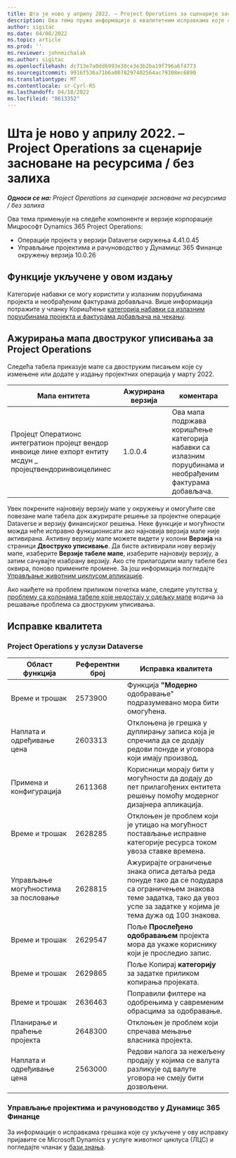 ```yaml
---
title: Шта је ново у априлу 2022. – Project Operations за сценарије засноване на ресурсима / без залиха
description: Ова тема пружа информације о квалитетним исправкама које су доступне у издању корпорације Мицрософт у априлу Dynamics 365 Project Operations 2022.
author: sigitac
ms.date: 04/08/2022
ms.topic: article
ms.prod: ''
ms.reviewer: johnmichalak
ms.author: sigitac
ms.openlocfilehash: dc713e7a0dd6993e38ce3e3b2ba19f796a6f4773
ms.sourcegitcommit: 9916f536a71b6a0078297402564ac79308ec6890
ms.translationtype: MT
ms.contentlocale: sr-Cyrl-RS
ms.lasthandoff: 04/18/2022
ms.locfileid: "8613352"
---
```

# <a name="whats-new-april-2022---project-operations-for-resourcenon-stocked-based-scenarios"></a>Шта је ново у априлу 2022. – Project Operations за сценарије засноване на ресурсима / без залиха

_**Односи се на:** Project Operations за сценарије засноване на ресурсима / без залиха_

Ова тема примењује на следеће компоненте и верзије корпорације Мицрософт Dynamics 365 Project Operations:

- Операције пројекта у верзији Dataverse окружења 4.41.0.45
- Управљање пројектима и рачуноводство у Дyнамицс 365 Финанце окружењу верзија 10.0.26

## <a name="features-included-in-this-release"></a>Функције укључене у овом издању

Категорије набавки се могу користити у излазним поруџбинама пројекта и необрађеним фактурама добављача. Више информација потражите у чланку Коришћење [категорија набавки са излазним поруџбинама пројекта и фактурама добављача на чекању](configure-procurement-categories.md).

## <a name="project-operations-dual-write-maps-updates"></a>Ажурирања мапа двоструког уписивања за Project Operations

Следећа табела приказује мапе са двоструким писањем које су измењене или додате у издању пројектних операција у марту 2022.

| Мапа ентитета | Ажурирана верзија | коментара |
| -------------- | ------------------- | ------------|
| Пројецт Оператионс интегратион пројецт вендор инвоице лине еxпорт ентитy мсдyн \_ пројецтвендоринвоицелинес | 1.0.0.4 | Ова мапа подржава коришћење категорија набавки са излазним поруџбинама и необрађеним фактурама добављача. |

Увек покрените најновију верзију мапе у окружењу и омогућите све повезане мапе табела док ажурирате решење за пројектне операције Dataverse и верзију финансијског решења. Неке функције и могућности можда неће исправно функционисати ако најновија верзија мапе није активирана. Активну верзију мапе можете видети у колони **Верзија** на страници **Двоструко уписивање**. Да бисте активирали нову верзију мапе, изаберите **Верзије табеле мапе**, изаберите најновију верзију, а затим сачувајте изабрану верзију. Ако сте прилагодили мапу табеле без оквира, поново примените промене. За још информација погледајте [Управљање животним циклусом апликације](/dynamics365/fin-ops-core/dev-itpro/data-entities/dual-write/app-lifecycle-management).

Ако наиђете на проблем приликом почетка мапе, следите упутства [у проблему са колонама табеле које недостају у одељку мапе](/dynamics365/fin-ops-core/dev-itpro/data-entities/dual-write/dual-write-troubleshooting-finops-upgrades#missing-table-columns-issue-on-maps) водича за решавање проблема са двоструким уписивања.

## <a name="quality-updates"></a>Исправке квалитета

### <a name="project-operations-on-dataverse"></a>Project Operations у услузи Dataverse

| Област функција | Референтни број | Исправка квалитета |
| ------------ | ---------------- | -------------- |
| Време и трошак | 2573900 | Функција **"Модерно** одобравање" подразумевано мора бити омогућена. |
| Наплата и одређивање цена | 2603313 | Отклоњена је грешка у дуплирању записа која је спречила да се додају редови понуде и уговора који имају производ. |
| Примена и конфигурација | 2611368 | Корисници морају бити у могућности да додају до пет прилагођених ентитета решењу помоћу модерног дизајнера апликација. |
| Време и трошак | 2628285 | Отклоњен је проблем који је утицао на могућност постављање исправне категорије ресурса током увоза ставке времена. |
| Управљање могућностима за пословање| 2628815 | Ажурирајте ограничење знака описа детаља реда понуде тако да се подудара са ограничењем знакова теме задатка, тако да увоз успе за задатке у којима је тема дужа од 100 знакова. |
| Време и трошак| 2629547 | Поље **Прослеђено одобравањем** пројекта мора да укаже кориснику који је проследио запис. |
| Време и трошак| 2629865 | Поље Копирај **категорију** за задатке приликом копирања пројеката. |
| Време и трошак| 2636463 | Поправили филтере на одобрењима у савременим обрасцима за одобравање. |
| Планирање и праћење пројекта | 2648300 | Отклоњен је проблем који спречава мењање власника пројекта. |
| Наплата и одређивање цена | 2563000 | Редови налога за нежељену продају у којима се валута разликује од валуте уговора не смеју бити дозвољени. |

### <a name="project-management-and-accounting-in-dynamics-365-finance"></a>Управљање пројектима и рачуноводство у Дyнамицс 365 Финанце

За информације о исправкама грешака које су укључене у ову исправку пријавите се Microsoft Dynamics у услуге животног циклуса (ЛЦС) и погледајте чланак у [бази знања](https://fix.lcs.dynamics.com/Issue/Details?bugId=662864).
